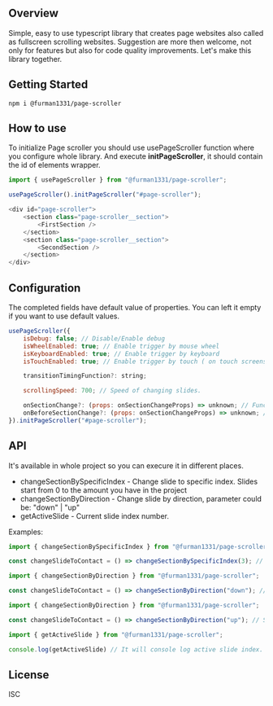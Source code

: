 ## Overview

Simple, easy to use typescript library that creates page websites also called as fullscreen scrolling websites. Suggestion are more then welcome, not only for features but also for code quality improvements. Let's make this library together.

## Getting Started

```
npm i @furman1331/page-scroller
```

## How to use

To initialize Page scroller you should use usePageScroller function where you configure whole library. And execute <strong>initPageScroller</strong>, it should contain the id of elements wrapper.

```javascript
import { usePageScroller } from "@furman1331/page-scroller";

usePageScroller().initPageScroller("#page-scroller");

<div id="page-scroller">
    <section class="page-scroller__section">
        <FirstSection />
    </section>
    <section class="page-scroller__section">
        <SecondSection />
    </section>
</div>
```

## Configuration

The completed fields have default value of properties. You can left it empty if you want to use default values.

```javascript
usePageScroller({
    isDebug: false; // Disable/Enable debug
    isWheelEnabled: true; // Enable trigger by mouse wheel
    isKeyboardEnabled: true; // Enable trigger by keyboard
    isTouchEnabled: true; // Enable trigger by touch ( on touch screens )

    transitionTimingFunction?: string;

    scrollingSpeed: 700; // Speed of changing slides.

    onSectionChange?: (props: onSectionChangeProps) => unknown; // Function called after slide changed
    onBeforeSectionChange?: (props: onSectionChangeProps) => unknown; // Function called before slide changed
}).initPageScroller("#page-scroller");
```

## API
It's available in whole project so you can execure it in different places.

- changeSectionBySpecificIndex -  Change slide to specific index. Slides start from 0 to the amount you have in the project
- changeSectionByDirection - Change slide by direction, parameter could be: "down" | "up"
- getActiveSlide - Current slide index number.

Examples:
```javascript
import { changeSectionBySpecificIndex } from "@furman1331/page-scroller";

const changeSlideToContact = () => changeSectionBySpecificIndex(3); // In this case Contact Slide is the 4th.
```

```javascript
import { changeSectionByDirection } from "@furman1331/page-scroller";

const changeSlideToContact = () => changeSectionByDirection("down"); // Slide down
```

```javascript
import { changeSectionByDirection } from "@furman1331/page-scroller";

const changeSlideToContact = () => changeSectionByDirection("up"); // Slide up
```

```javascript
import { getActiveSlide } from "@furman1331/page-scroller";

console.log(getActiveSlide) // It will console log active slide index.
```

## License

ISC